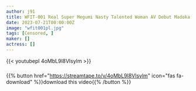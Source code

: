 ```yaml
---
author: j91
title: WFIT-001 Real Super Megumi Nasty Talented Woman AV Debut Madoka Amamiya
date: 2023-07-21T00:00:00Z
image: "wfit001pl.jpg"
tags: [Censored, ]
maker: []
actress: []
---
```



{{< youtubepl 4oMbL9l8Vlsylm >}}
###

{{% button href="https://streamtape.to/v/4oMbL9l8Vlsylm" icon="fas fa-download" %}}download this video{{% /button %}}
